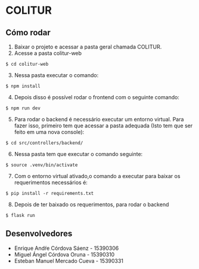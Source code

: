 # COLITUR

## Cómo rodar

1. Baixar o projeto e acessar a pasta geral chamada COLITUR.
2. Acesse a pasta colitur-web
```
$ cd colitur-web
```
3. Nessa pasta executar o comando:
```
$ npm install
```
4. Depois disso é possível rodar o frontend com o seguinte comando:
```
$ npm run dev
```

5. Para rodar o backend é necessário executar um entorno virtual. Para fazer isso, primeiro tem que acessar a pasta adequada (Isto tem que ser feito em uma nova console):

```
$ cd src/controllers/backend/
```

6. Nessa pasta tem que executar o comando seguinte:

```
$ source .venv/bin/activate
```
7. Com o entorno virtual ativado,o comando a executar para baixar os requerimentos necessários é:

```
$ pip install -r requirements.txt
```

8. Depois de ter baixado os requerimentos, para rodar o backend

```
$ flask run
```

## Desenvolvedores

- Enrique Andŕe Córdova Sáenz - 15390306
- Miguel Ángel Córdova Oruna - 15390310
- Esteban Manuel Mercado Cueva - 15390331